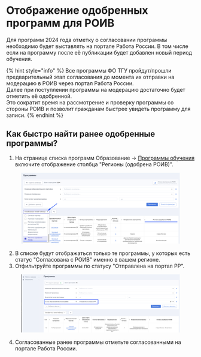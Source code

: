 # Отображение одобренных программ для РОИВ

Для программ 2024 года отметку о согласовании программы необходимо будет выставлять на портале Работа России. В том числе если на программу после её публикации будет добавлен новый период обучения.

{% hint style="info" %}
Все программы ФО ТГУ пройдут/прошли предварительный этап согласования до момента их отправки на модерацию в РОИВ через портал Работа России.\
Далее при поступлении программы на модерацию достаточно будет отметить её одобренной. \
Это сократит время на рассмотрение  и проверку программы со стороны РОИВ и позволит гражданам быстрее увидеть программу для записи.
{% endhint %}

## Как быстро найти ранее одобренные программы?

1. На странице списка программ Образование -> [Программы обучения](https://2024.flow.tgu-dpo.ru/EducationPrograms/EducationProgramList) включите отображение столбца "Регионы (одобрена РОИВ)".

<figure><img src="../.gitbook/assets/image (28).png" alt=""><figcaption></figcaption></figure>

2. В списке будут отображаться только те программы, у которых есть статус "Согласована с РОИВ" именно в вашем регионе.
3. Отфильтруйте программы по статусу "Отправлена на портал РР".

<figure><img src="../.gitbook/assets/image (29).png" alt=""><figcaption></figcaption></figure>

4. Согласованные ранее программы  отметьте согласованными на портале Работа России.
